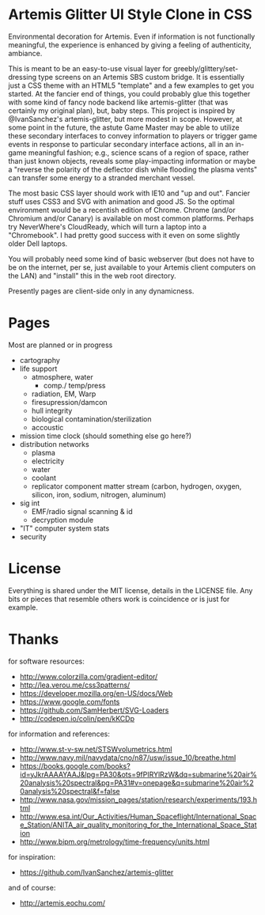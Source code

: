 Artemis Glitter UI Style Clone in CSS
=====================================

Environmental decoration for Artemis. Even if information is not functionally meaningful, the experience is enhanced by giving a feeling of authenticity, ambiance. 

This is meant to be an easy-to-use visual layer for greebly/glittery/set-dressing type screens on an Artemis SBS custom bridge. It is essentially just a CSS theme with an HTML5 "template" and a few examples to get you started. At the fancier end of things, you could probably glue this together with some kind of fancy node backend like artemis-glitter (that was certainly my original plan), but, baby steps. This project is inspired by @IvanSanchez's artemis-glitter, but more modest in scope. However, at some point in the future, the astute Game Master may be able to utilize these secondary interfaces to convey information to players or trigger game events in response to particular secondary interface actions, all in an in-game meaningful fashion; e.g., science scans of a region of space, rather than just known objects, reveals some play-impacting information or maybe a "reverse the polarity of the deflector dish while flooding the plasma vents" can transfer some energy to a stranded merchant vessel.

The most basic CSS layer should work with IE10 and "up and out". Fancier stuff uses CSS3 and SVG with animation and good JS. So the optimal environment would be a recentish edition of Chrome. Chrome (and/or Chromium and/or Canary) is available on most common platforms. Perhaps try NeverWhere's CloudReady, which will turn a laptop into a "Chromebook". I had pretty good success with it even on some slightly older Dell laptops.

You will probably need some kind of basic webserver (but does not have to be on the internet, per se, just available to your Artemis client computers on the LAN) and "install" this in the web root directory.

Presently pages are client-side only in any dynamicness. 


Pages
=====
Most are planned or in progress
 * cartography
 * life support
	* atmosphere, water 
		* comp./ temp/press
	* radiation, EM, Warp
	* firesupression/damcon
	* hull integrity
	* biological contamination/sterilization
	* accoustic
 * mission time clock (should something else go here?)
 * distribution networks
   	* plasma
  	* electricity
  	* water
  	* coolant
	* replicator component matter stream (carbon, hydrogen, oxygen, silicon, iron, sodium, nitrogen, aluminum)
 * sig int 
	* EMF/radio signal scanning & id
	* decryption module
 * "IT" computer system stats
 * security


License
=======
Everything is shared under the MIT license, details in the LICENSE file. Any bits or pieces that resemble others work is coincidence or is just for example.


Thanks
======

for software resources:
*  http://www.colorzilla.com/gradient-editor/
*  http://lea.verou.me/css3patterns/
*  https://developer.mozilla.org/en-US/docs/Web
*  https://www.google.com/fonts  
*  https://github.com/SamHerbert/SVG-Loaders
*  http://codepen.io/colin/pen/kKCDp

for information and references:
*  http://www.st-v-sw.net/STSWvolumetrics.html
*  http://www.navy.mil/navydata/cno/n87/usw/issue_10/breathe.html
*  https://books.google.com/books?id=yJkrAAAAYAAJ&lpg=PA30&ots=9fPIRYlRzW&dq=submarine%20air%20analysis%20spectral&pg=PA31#v=onepage&q=submarine%20air%20analysis%20spectral&f=false
*  http://www.nasa.gov/mission_pages/station/research/experiments/193.html
*  http://www.esa.int/Our_Activities/Human_Spaceflight/International_Space_Station/ANITA_air_quality_monitoring_for_the_International_Space_Station
*  http://www.bipm.org/metrology/time-frequency/units.html

for inspiration:
* https://github.com/IvanSanchez/artemis-glitter

and of course:
*  http://artemis.eochu.com/
